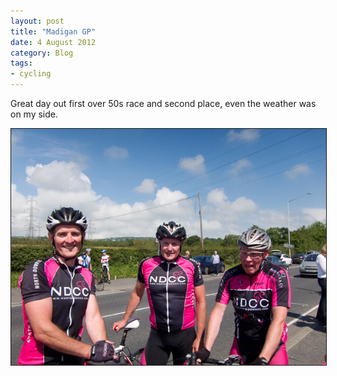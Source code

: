 ```yaml
---
layout: post
title: "Madigan GP"
date: 4 August 2012
category: Blog
tags: 
- cycling
---
```


<p>Great day out first over 50s race and second place, even the weather was on my side. </p>

<div style="width:image width px; font-size:80%; text-align:center;" align="center"><img src="/images/2012/race-pics/Madigan%20GP/result.jpg " width="600px" border="1"/></div>
